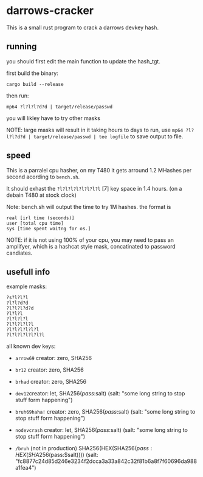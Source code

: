 # darrows-cracker

This is a small rust program to crack a darrows devkey hash.

## running

you should first edit the main function to update the hash_tgt.

first build the binary:

``cargo build --release``

then run:

``mp64 ?l?l?l?d?d | target/release/passwd``

you will likley have to try other masks 

NOTE: large masks will result in it taking hours to days to run, use ``mp64 ?l?l?l?d?d | target/release/passwd | tee logfile`` to save output to file.

## speed

This is a parralel cpu hasher, on my T480 it gets arround 1.2 MHashes per second acording to ``bench.sh``.

It should exhast the ``?l?l?l?l?l?l?l?l`` [7] key space in 1.4 hours. (on a debain T480 at stock clock)

Note: bench.sh will output the time to try 1M hashes. the format is
```
real [irl time (seconds)]
user [total cpu time]
sys [time spent waitng for os.]
```

NOTE: if it is not using 100% of your cpu, you may need to pass an amplifyer, which is a hashcat style mask, concatinated to password candiates.

## usefull info

example masks:

```
?s?l?l?l
?l?l?d?d
?l?l?l?d?d
?l?l?l
?l?l?l?l
?l?l?l?l?l
?l?l?l?l?l?l
?l?l?l?l?l?l?l
```

all known dev keys:


- ``arrow69`` creator: zero, SHA256

- ``br12`` creator: zero, SHA256

- ``brhad`` creator: zero, SHA256

- ``dev12``creator: let, SHA256($pass:$salt) (salt: "some long string to stop stuff form happening")

- ``bruh69haha!`` creator: zero, SHA256($pass:$salt) (salt: "some long string to stop stuff form happening") 

- ``nodevcrash`` creator: let, SHA256($pass:$salt) (salt: "some long string to stop stuff form happening")

- ``/bruh`` (not in production)  SHA256(HEX(SHA256($pass:HEX(SHA256($pass:$salt)))) (salt: "fc8877c24d85d246e3234f2dcca3a33a842c32f81b6a8f7f60696da988a1fea4")
